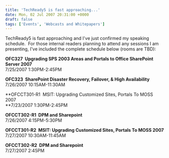 ```yaml
---
title: 'TechReady5 is fast approaching...'
date: Mon, 02 Jul 2007 20:31:00 +0000
draft: false
tags: ['Events', 'Webcasts and Whitepapers']
---
```


TechReady5 is fast approaching and I've just confirmed my speaking schedule.  For those internal readers planning to attend any sessions I am presenting, I've included the complete schedule below (rooms are TBD):

**OFC327  Upgrading SPS 2003 Areas and Portals to Office SharePoint Server 2007**  
7/25/2007 1:30PM-2:45PM     

**OFC323  SharePoint Disaster Recovery, Failover, & High Availability**  
7/26/2007 10:15AM-11:30AM     

**OFCCT301-R1  MSIT: Upgrading Customized Sites, Portals To MOSS 2007  
**7/23/2007 1:30PM-2:45PM     

**OFCCT302-R1  DPM and Sharepoint**  
7/26/2007 4:15PM-5:30PM     

**OFCCT301-R2  MSIT: Upgrading Customized Sites, Portals To MOSS 2007**  
7/27/2007 10:30AM-11:45AM     

**OFCCT302-R2  DPM and Sharepoint**  
7/27/2007 2:45PM